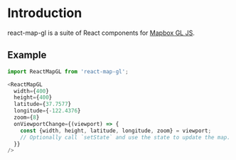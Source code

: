 # Introduction

react-map-gl is a suite of React components for
[Mapbox GL JS](https://github.com/mapbox/mapbox-gl-js).

## Example

```js
import ReactMapGL from 'react-map-gl';

<ReactMapGL
  width={400}
  height={400}
  latitude={37.7577}
  longitude={-122.4376}
  zoom={8}
  onViewportChange={(viewport) => {
    const {width, height, latitude, longitude, zoom} = viewport;
    // Optionally call `setState` and use the state to update the map.
  }}
/>
```
